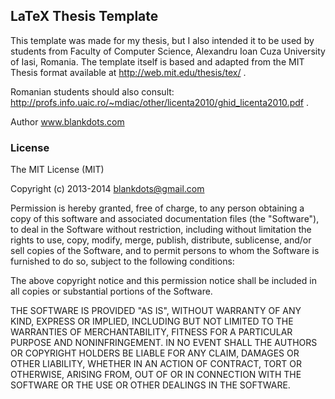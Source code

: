 ## LaTeX Thesis Template

This template was made for my thesis, but I also intended it to be used by students from Faculty of Computer Science, Alexandru Ioan Cuza University of Iasi, Romania. The template itself is based and adapted from the MIT Thesis format available at http://web.mit.edu/thesis/tex/ .

Romanian students should also consult: http://profs.info.uaic.ro/~mdiac/other/licenta2010/ghid_licenta2010.pdf .

Author www.blankdots.com

### License

The MIT License (MIT)

Copyright (c) 2013-2014 blankdots@gmail.com

Permission is hereby granted, free of charge, to any person obtaining a copy
of this software and associated documentation files (the "Software"), to deal
in the Software without restriction, including without limitation the rights
to use, copy, modify, merge, publish, distribute, sublicense, and/or sell
copies of the Software, and to permit persons to whom the Software is
furnished to do so, subject to the following conditions:

The above copyright notice and this permission notice shall be included in
all copies or substantial portions of the Software.

THE SOFTWARE IS PROVIDED "AS IS", WITHOUT WARRANTY OF ANY KIND, EXPRESS OR
IMPLIED, INCLUDING BUT NOT LIMITED TO THE WARRANTIES OF MERCHANTABILITY,
FITNESS FOR A PARTICULAR PURPOSE AND NONINFRINGEMENT. IN NO EVENT SHALL THE
AUTHORS OR COPYRIGHT HOLDERS BE LIABLE FOR ANY CLAIM, DAMAGES OR OTHER
LIABILITY, WHETHER IN AN ACTION OF CONTRACT, TORT OR OTHERWISE, ARISING FROM,
OUT OF OR IN CONNECTION WITH THE SOFTWARE OR THE USE OR OTHER DEALINGS IN
THE SOFTWARE.
